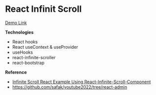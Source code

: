 # React Infinit Scroll
[Demo Link](https://codewjoy.github.io/react-infinite-scroll/)

**Technologies**
* React hooks
* React useContext & useProvider
* useHooks
* react-infinite-scroller
* react-bootstrap

**Reference**
* [Infinite Scroll React Example Using React-Infinite-Scroll-Component](https://www.youtube.com/watch?v=bBUOMy6Tugw&ab_channel=coderspirit)
* https://github.com/safak/youtube2022/tree/react-admin